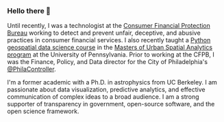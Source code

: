 ### Hello there 👋

Until recently, I was a technologist at the [Consumer Financial Protection Bureau](https://github.com/CFPB) working to detect and prevent unfair, deceptive, and abusive practices in consumer financial services. I also recently taught a [Python geospatial data science course](https://musa-550-fall-2023.github.io) in the [Masters of Urban Spatial Analytics program](https://www.design.upenn.edu/musa/about) at the University of Pennsylvania. Prior to working at the CFPB, I was the Finance, Policy, and Data director for the City of Philadelphia's [@PhilaController](https://github.com/PhilaController). 

I'm a former academic with a Ph.D. in astrophysics from UC Berkeley. I am passionate about data visualization, predictive analytics, and effective communication of complex ideas to a broad audience. I am a strong supporter of transparency in government, open-source software, and the open science framework.
